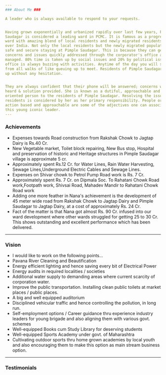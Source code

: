 ```yaml
---
### About Me ###

A leader who is always available to respond to your requests.


Having grown exponentially and urbanized rapidly over last few years, Pimple
Saudagar is considered a leading ward in PCMC. It is famous as a progressive
ward with amazing blend of local residents and newly migrated residents from all
over India. Not only the local residents but the newly migrated population feels
safe and secure staying at Pimple Saudagar. This is because they can get their
concerns and issues quickly addressed through the corporator's office ably
managed. 80% time is taken up by social issues and 20% by political issues. The
office is always buzzing with activities. Anytime of the day you will see people
from all walks of like queuing up to meet. Residents of Pimple Saudagar can call
up without any hesitation.


They are always confident that their phone will be answered; concerns will be
heard & solution provided. She is known as a dutiful, approachable and action
oriented person to the residents of Pimple Saudagar. Resolving the issues of the
residents is considered by her as her primary responsibility. People oriented,
action based and approachable are some of the adjectives one can associate with
this young iconic leader.
---
```


### Achievements ###
* Expenses towards Road construction from Rakshak Chowk to Jagtap Dairy is Rs.40 Cr.
* New Vegetable market, Toilet block repairing, New Bus stop, Hospital and preservation of historic and Heritage structures in Pimple Saudagar village is approximate 5 cr.
* Approximately spent Rs.12 Cr. for Water Lines, Rain Water Harvesting, Sewage Lines,Underground Electric Cables and Sewage Lines.
* Expenses on Shivar chowk to Petrol Pump Road work is Rs. 7 Cr.
* Approximately spent Rs. 7 Cr. on Dipmala Soc. To Rahatani Chowk Road work,Footpath work, Shivsai Road, Mahadev Mandir to Rahatani Chowk Road work
* Adding one more feather in Nana's achievement is the development of 45 meter wide road from Rakshak Chowk to Jagtap Dairy and Pimple Saudagar to Jagtap Dairy, at a cost of approximately Rs. 24 Cr.
* Fact of the matter is that Nana got almost Rs. 90 Cr. infused into our ward development where other wards struggled for getting 25 to 30 Cr. This shows outstanding and excellent performance which has been delivered.

---
### Vision ###
* I would like to work on the following points...
* Pavana River Cleaning and Beautification
* Energy efficient lighting and hence saving every bit of Electrical Power
* Energy audits in required localities / societies
* Additional water supply to demanding areas where current scarcity of corporation water.
* Improve the public transportation. Installing clean public toilets at market places / public places.
* A big and well equipped auditorium
* Disciplined vehicular traffic and hence controlling the pollution, in long run.
* Self-employment options / Career guidance thru experience industry leaders for young brigade and also aligning them with various govt. schemes
* Well-equipped Books cum Study Library for deserving students
* Well-equipped Sports Academy under govt. of Maharashtra
* Cultivating outdoor sports thru home grown academies by local youth and also encouraging them to make this option as main stream business option.

---
### Testimonials ###
